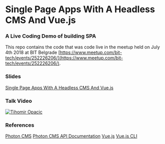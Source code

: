 # Single Page Apps With A Headless CMS And Vue.js #

### A Live Coding Demo of building SPA

This repo contains the code that was code live in the meetup held on July 4th 2018 at BIT Belgrade [https://www.meetup.com/bit-tech/events/252226206/](https://www.meetup.com/bit-tech/events/252226206/).

### Slides

[Single Page Apps With A Headless CMS And Vue.js](https://github.com/tihomiro/vueblog/blob/master/Single%20Page%20Apps%20With%20A%20Headless%20CMS%20And%20Vue.js.pdf)

### Talk Video

[![Tihomir Opacic](https://img.youtube.com/vi/CUG0Fx4CIYE/0.jpg)](https://www.youtube.com/watch?v=CUG0Fx4CIYE)

### References
[Photon CMS](https://photoncms.com/)
[Photon CMS API Documentation](https://docs.photoncms.com/)
[Vue.js](https://vuejs.org/)
[Vue.js CLI](https://cli.vuejs.org/)
